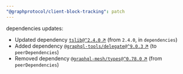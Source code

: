 ```yaml
---
"@graphprotocol/client-block-tracking": patch
---
```


dependencies updates: 

- Updated dependency [`tslib@^2.4.0` ↗︎](https://www.npmjs.com/package/tslib/v/null) (from `2.4.0`, in `dependencies`)
- Added dependency [`@graphql-tools/delegate@^9.0.3` ↗︎](https://www.npmjs.com/package/@graphql-tools/delegate/v/null) (to `peerDependencies`)
- Removed dependency [`@graphql-mesh/types@^0.78.0` ↗︎](https://www.npmjs.com/package/@graphql-mesh/types/v/null) (from `peerDependencies`)
